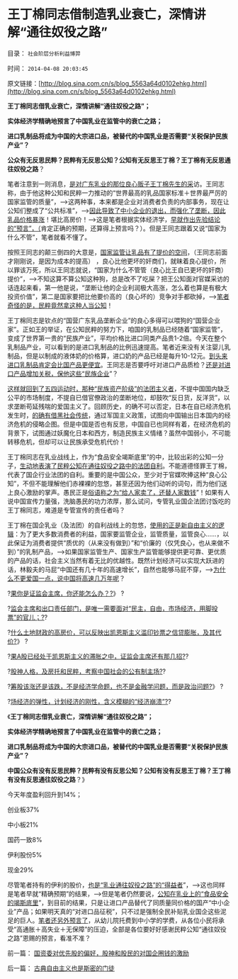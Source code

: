 # 王丁棉同志借制造乳业衰亡，深情讲解“通往奴役之路”

目录： `社会阶层分析利益博羿` 

时间： `2014-04-08 20:03:45` 

原文链接：[http://blog.sina.com.cn/s/blog_5563a64d0102ehkg.html](http://blog.sina.com.cn/s/blog_5563a64d0102ehkg.html)

**王丁棉同志借乳业衰亡，深情讲解“通往奴役之路”；**

**实体经济学精确地预言了中国乳业在监管中的衰亡之路；**

**进口乳制品将成为中国的大宗进口品，被替代的中国乳业是否需要“关税保护民族产业”？**

**公众有无反思民粹？民粹有无反思公知？公知有无反思王丁棉？王丁棉有无反思通往奴役之路**？

笔者注意到一则消息，[是对广东乳业的那位良心贩子王丁棉先生的采](http://finance.sina.com.cn/chanjing/cyxw/20140405/022518719058.shtml)访。王同志称，由于他这种公知和民粹一力推动的“世界最高的乳品国家标准＋世界最严厉的国家监管的质量”，——>这两种事，本来都是企业对消费者负责的内部事务，现在让公知们整成了“公共标准”，——>[因此导致了中小企业的退出，而强化了垄断，因此乳品价格暴涨](../../../2012/7/11/乳业向国际接轨的公害特色.md)！堪比高房价！——>这是笔者根据实体经济学，[早就作出先验结论的“预言”，（](../../../2011/7/5/民主是消费者的钞票买出来的；乳业实播《通往奴役之路》.md)肯定正确的预期，还算得上预言吗？）。但是王同志跟着又说“国家为什么不管”，笔者就看不懂了。

按照王同志的颠三倒四的大意是，[国家监管让乳品有了提价的空间](../../../2013/6/3/六一儿童节的奶粉“噩耗”.md)，（王同志前面才刚刚说，是因为成本的提高）
，良心比他更坏的奸商们，就昧着良心提价，所以罪该万死，所以王同志就说，“国家为什么不管管（良心比王自已更坏的奸商）提价”，——>不知这算不算公知这种狗，总是改不了吃屎？把王公知面对官媒采访的话连起来看，第一他是说，“垄断让他的企业利润极大高涨，怎么着也算是有极大投资价值”，第二是国家要把比他要价高的（良心坏的）竞争对手都砍掉，——>[笔者奇怪的是，民粹竟然拿这种人当公知](../../../2011/6/28/广州乳业有良心的奸商.md)！

王丁棉同志是钦点的“国营广东乳品垄断企业”的良心多得可以喂狗的“国营企业家”。正如王的举证，在公知民粹的努力下，咱国的乳制品已经随着“国家监管”，变成了世界第一贵的“民族产业”，平均价格比进口同类产品贵1-2倍。今天在整个乳制品产业，可以看到的是进口乳制品的比例迅速提高。笔者近来没有关注婴儿乳制品，但是以制成的液体奶的价格算，进口奶的产品已经是每升10-12元。[到头来进口乳制品肯定会比国产品更便宜](../../../2012/9/6/公害知识分子又炒作“健康元地沟油.md)。王同志是否要呼吁对进口产品质检？[还是对进口产品增加关税，保他这些“民族企业](../../../2014/4/5/进出口不是特殊的行业，不允许挟持国民经济.md)”？

[这样就回到了五四运动时，那种“民族资产阶级”的法团主义者](../../../2014/3/4/五四爱国运动中的卖国情结；“国货运动”背后的卖国利益.md)，不提中国国内缺乏公平的市场制度，不提自已借官僚政治的垄断地位，却鼓吹“反日货，反洋货”，以求垄断苟延残喘的爱国主义了。回顾历史，的确不可以否定，日本在自已经济危机发生时，[的确有借黑社会传统](../../../2014/3/31/真实的日本是天皇领导的黑社会.md)，通过军国主义政策，试图向中国输出日本国内的经济危机的侵略企图。但是中国是否也有反思，中国自已也同样有着，在经济危机的背景下，试图通过妖魔化日本和西方，制造民族主义情绪？虽然中国弱小，不可能转移危机，但却可以让民族承受危机代价！

王丁棉同志在乳业战线上，作为“食品安全竭斯底里”的中，比较出彩的公知一分子，[生动地表演了民粹公知在通往奴役之路中的法团自利](../../../2013/3/5/两会廷议之东林作派的愚民，公害，奶粉和极大丰富.md)。不能道德怪罪王丁棉，代表了国企行业法团的自利。重要的是中国公众，至少对于官媒吹捧这种“良心公知”，不但不能理解他们赤裸裸的忽悠，甚至还因为他们动听的词句，而为他们送上良心激励的掌声。愚民正是[俗语称之为“给人家卖了，还替人家数钱](../../../2014/4/1/公有制的三角演义“自由人vs民粹vs法团主义”，及权贵.md)”！如果有人说中国宣传力量强，洗脑愚民的功力浓厚，那么试问，专管乳业国企法团讨饭吃的王丁棉同志，难道是专管宣传的责任者吗？

王丁棉在国企乳业（及法团）的自利战线上的忽悠，[使用的正是新自由主义的逻辑](../../../2014/3/29/新自由主义的公知，对古拉格群岛的伟大贡献.md)：为了更大多数消费者的利益，国家要监管企业，监管质量，监管良心……，以此保证为消费者提供“质优的（从来没有做到）”和“价廉的（仅凭良心，也从来做不到）”的乳制产品，——>如果国家监管生产、国家生产监管能够提供更可靠、更优质的产品的话，社会主义当然有着无比的优越性。既然计划经济可以实现大跃进的话，林毅夫的马屁“中国还有几十年的高速增长”，自然也能够马屁不穿，——>[为什么不更爱国一点，说中国将高速几万年呢](../../../2014/4/4/中国经济争论的“鸡同鸭讲”.md)？

?[果你是证监会主席，你还能怎么办？?](../../../2014/3/28/如果您是证监会主席，您能怎么办？.md)》
?

?[监会主席和出口责任部门，是唯一需要面对“民主，自由，市场经济，用脚投票”的官儿；?](../../../2014/3/31/证监会主席这位子是天朝帝国最窝囊的二品大员.md)?

?[什么土地财政的高房价，可以反映出凯恩斯主义滥印钞票之信贷膨胀，及其代价?](../../../2014/4/1/为什么中国的通胀推高房价，却在股市和所有实体经济中都滞胀？.md)》
?

?[果A股已经处于凯恩斯主义的滞胀之中，证监会主席还有那几招?](../../../2014/4/2/如果A股已于凯恩斯主义的滞胀，证监会主席还有那几招？.md)?

?[股神人格，及房托和民粹，考察中国社会的公有制主场?](../../../2014/4/3/从股神人格，及房托和民粹，考察中国社会的公有制主场.md)?

?[筹股该涨还是该跌，不是经济学命题，也不是金融学问题，而是政治问题?](../../../2014/4/4/“强制分红”和“优先股”；证监会和国资委打什么算盘？.md)》
?

?[场经济的弹性，计划经济的刚性，含义模糊的“经济崩溃”?](../../../2014/4/4/提醒中国“经济可能崩溃”的洋人vs国产的公知；.md)?

《**王丁棉同志借乳业衰亡，深情讲解“通往奴役之路”；**

**实体经济学精确地预言了中国乳业在监管中的衰亡之路；**

**进口乳制品将成为中国的大宗进口品，被替代的中国乳业是否需要“关税保护民族产业”？**

**中国公众有没有反思民粹？民粹有没有反思公知？公知有没有反思王丁棉？王丁棉有没有反思通往奴役之路**？》

今天年度盈利回升到14%；

创业板37%

中小板21%

国药一致8%

伊利股份5%

现金29%

尽管笔者持有的伊利的股价，[也是“乳业通往奴役之路”的“得益者](../../../2012/7/11/乳业向国际接轨的公害特色.md)”，——>这也同样是笔者早就“精确预期”的结果，——>但是笔者仍然要说，[公知在乳业上的“食品安全的竭斯底里](../../../2012/7/12/有特色的“国际接轨”都是公害知识分子鼓吹的.md)”，到目前的结果，只是让进口产品替代了同质量同价格的国产“中小企业”产品；如果明天真的“对进口品征税”，只不过是强制全民补贴乳业国企这些泥足的巨人。[笔者还另外预言了](../../../2012/7/18/校车和奶粉的监管逻辑，信仰专制的人相信监管.md)，从幼儿院托费到中小学的学费，从各位小民将承受“高通胀＋高失业＋无保障”的压迫，全部是各位要好好感谢民粹公知“通往奴役之路”恩赐的预言，看准不准？

前一篇： [国资委对优先股的偏好，股神和股民的对国企圈钱的激励](../../../2014/4/9/国资委对优先股的偏好，股神和股民的对国企圈钱的激励.md)

后一篇： [古典自由主义也是斯密的门徒](../../../2014/4/8/古典自由主义也是斯密的门徒.md)

